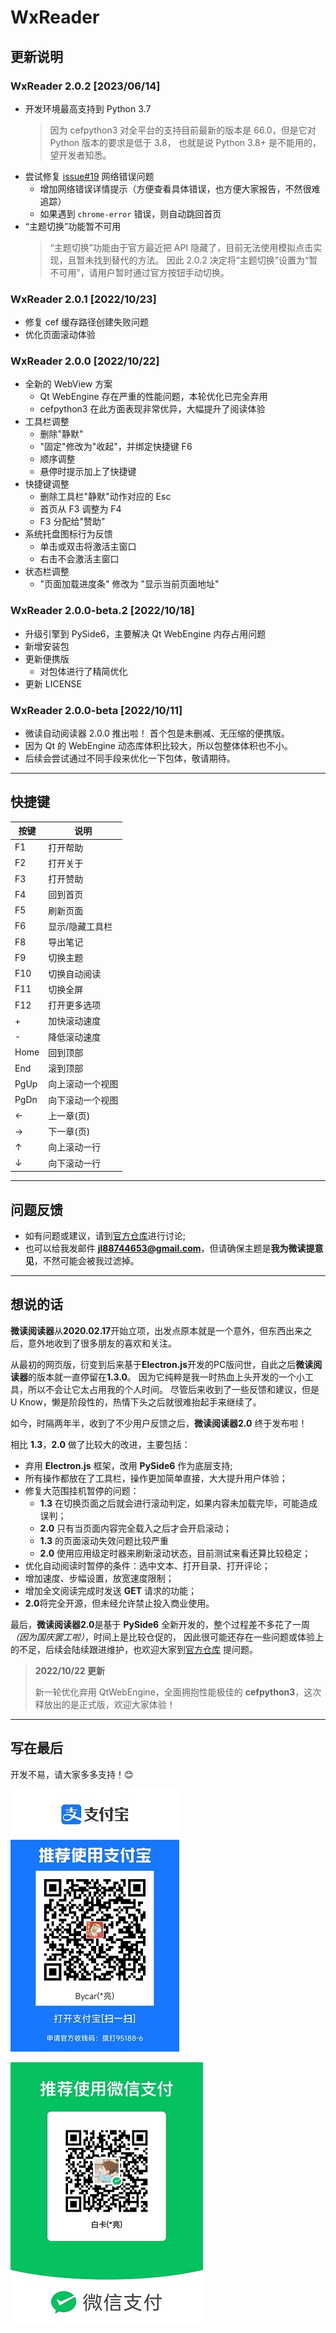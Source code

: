 # WxReader

## 更新说明

### WxReader 2.0.2 [2023/06/14]

- 开发环境最高支持到 Python 3.7
  > 因为 cefpython3 对全平台的支持目前最新的版本是 66.0，但是它对 Python 版本的要求是低于 3.8，
  > 也就是说 Python 3.8+ 是不能用的，望开发者知悉。
- 尝试修复 [issue#19](https://github.com/DoooReyn/WxReader/issues/19) 网络错误问题
    - 增加网络错误详情提示（方便查看具体错误，也方便大家报告，不然很难追踪）
    - 如果遇到 `chrome-error` 错误，则自动跳回首页
- “主题切换”功能暂不可用
  > “主题切换”功能由于官方最近把 API 隐藏了，目前无法使用模拟点击实现，且暂未找到替代的方法。
  > 因此 2.0.2 决定将“主题切换”设置为“暂不可用”，请用户暂时通过官方按钮手动切换。

### WxReader 2.0.1 [2022/10/23]

- 修复 cef 缓存路径创建失败问题
- 优化页面滚动体验

### WxReader 2.0.0 [2022/10/22]

- 全新的 WebView 方案
    - Qt WebEngine 存在严重的性能问题，本轮优化已完全弃用
    - cefpython3 在此方面表现非常优异，大幅提升了阅读体验
- 工具栏调整
    - 删除"静默"
    - "固定"修改为"收起"，并绑定快捷键 F6
    - 顺序调整
    - 悬停时提示加上了快捷键
- 快捷键调整
    - 删除工具栏"静默"动作对应的 Esc
    - 首页从 F3 调整为 F4
    - F3 分配给"赞助"
- 系统托盘图标行为反馈
    - 单击或双击将激活主窗口
    - 右击不会激活主窗口
- 状态栏调整
    - "页面加载进度条" 修改为 "显示当前页面地址"

### WxReader 2.0.0-beta.2 [2022/10/18]

- 升级引擎到 PySide6，主要解决 Qt WebEngine 内存占用问题
- 新增安装包
- 更新便携版
    - 对包体进行了精简优化
- 更新 LICENSE

### WxReader 2.0.0-beta [2022/10/11]

- 微读自动阅读器 2.0.0 推出啦！ 首个包是未删减、无压缩的便携版。
- 因为 Qt 的 WebEngine 动态库体积比较大，所以包整体体积也不小。
- 后续会尝试通过不同手段来优化一下包体，敬请期待。

---

## 快捷键

| 按键   | 说明       |
|------|----------|
| F1   | 打开帮助     |
| F2   | 打开关于     |
| F3   | 打开赞助     |
| F4   | 回到首页     |
| F5   | 刷新页面     |
| F6   | 显示/隐藏工具栏 |
| F8   | 导出笔记     |
| F9   | 切换主题     |
| F10  | 切换自动阅读   |
| F11  | 切换全屏     |
| F12  | 打开更多选项   |
| +    | 加快滚动速度   |
| -    | 降低滚动速度   |
| Home | 回到顶部     |
| End  | 滚到顶部     |
| PgUp | 向上滚动一个视图 |
| PgDn | 向下滚动一个视图 |
| ←    | 上一章(页)   |
| →    | 下一章(页)   |
| ↑    | 向上滚动一行   |
| ↓    | 向下滚动一行   |

---

## 问题反馈

- 如有问题或建议，请到[官方仓库][1]进行讨论;
- 也可以给我发邮件 **jl88744653@gmail.com**，但请确保主题是**我为微读提意见**，不然可能会被我过滤掉。

[1]: https://github.com/DoooReyn/WxReader

[2]: https://github.com/DoooReyn/WxRead-PC-AutoReader

---

## 想说的话

**微读阅读器**从**2020.02.17**开始立项，出发点原本就是一个意外，但东西出来之后，意外地收到了很多朋友的喜欢和关注。

从最初的网页版，衍变到后来基于**Electron.js**开发的PC版问世，自此之后**微读阅读器**的版本就一直停留在**1.3.0**。
因为它纯粹是我一时热血上头开发的一个小工具，所以不会让它太占用我的个人时间。
尽管后来收到了一些反馈和建议，但是 U Know，懒是阶段性的，热情下头之后就很难抬起手来继续了。

如今，时隔两年半，收到了不少用户反馈之后，**微读阅读器2.0** 终于发布啦！

相比 **1.3**，**2.0** 做了比较大的改进，主要包括：

- 弃用 **Electron.js** 框架，改用 **PySide6** 作为底层支持;
- 所有操作都放在了工具栏，操作更加简单直接，大大提升用户体验；
- 修复大范围挂机暂停的问题：
    - **1.3** 在切换页面之后就会进行滚动判定，如果内容未加载完毕，可能造成误判；
    - **2.0** 只有当页面内容完全载入之后才会开启滚动；
    - **1.3** 的页面滚动失效问题比较严重
    - **2.0** 使用应用级定时器来刷新滚动状态，目前测试来看还算比较稳定；
- 优化自动阅读时暂停的条件：选中文本、打开目录、打开评论；
- 增加速度、步幅设置，放宽速度限制；
- 增加全文阅读完成时发送 **GET** 请求的功能；
- **2.0**将完全开源，但未经允许禁止投入商业使用。

最后，**微读阅读器2.0**是基于 **PySide6** 全新开发的，整个过程差不多花了一周 _（因为国庆罢工啦）_，时间上是比较仓促的，
因此很可能还存在一些问题或体验上的不足，后续会陆续跟进维护，也欢迎大家到[官方仓库][1]
提问题。

> **2022/10/22 更新**
>
>  新一轮优化弃用 QtWebEngine，全面拥抱性能极佳的 **cefpython3**，这次释放出的是正式版，欢迎大家体验！
>

---

## 写在最后

开发不易，请大家多多支持！😊

![](./resources/img/alipay_qrcode.jpg)

![](./resources/img/wx_qrcode.jpg)
